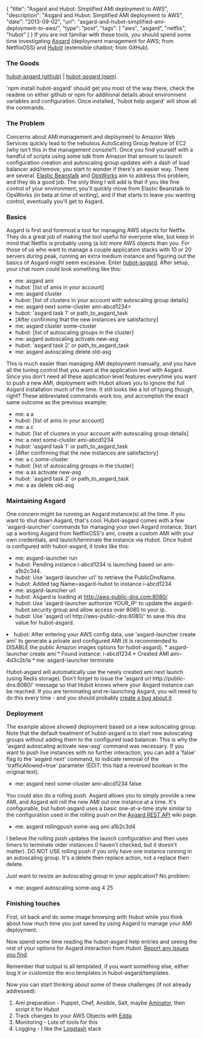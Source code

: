 {
  "title": "Asgard and Hubot: Simplified AMI deployment to AWS",
  "description": "Asgard and Hubot: Simplified AMI deployment to AWS",
  "date": "2013-09-02",
  "url": "asgard-and-hubot-simplified-ami-deployment-to-aws/",
  "type": "post",
  "tags": [
    "aws",
    "asgard",
    "netflix",
    "hubot"
  ]
}
If you are not familiar with these tools, you should spend some time investigating [Asgard](https://github.com/Netflix/asgard) (deployment management for AWS; from NetflixOSS) and [Hubot](http://hubot.github.com/) (extensible chatbot; from GitHub). 

### The Goods

[hubot-asgard (github)](https://github.com/imperialwicket/hubot-asgard) | [hubot-asgard (npm)](https://npmjs.org/package/hubot-asgard)

'npm install hubot-asgard' should get you most of the way there, check the readme on either github or npm for additional details about environment variables and configuration. Once installed, 'hubot help asgard' will show all the commands.

### The Problem

Concerns about AMI management and deployment to Amazon Web Services quickly lead to the nebulous AutoScaling Group feature of EC2 (why isn't this in the management console?). Once you find yourself with a handful of scripts using some sdk from Amazon that amount to launch configuration creation and autoscaling group updates with a dash of load balancer add/remove, you start to wonder if there's an easier way. There are several. [Elastic Beanstalk](https://aws.amazon.com/elasticbeanstalk/) and [OpsWorks](http://aws.amazon.com/opsworks/) aim to address this problem, and they do a good job. The only thing I will add is that if you like fine control of your environment, you'll quickly move from Elastic Beanstalk to OpsWorks (in beta at time of writing), and if that starts to leave you wanting control, eventually you'll get to Asgard.

### Basics

Asgard is first and foremost a tool for managing AWS objects for Netflix. They do a great job of making the tool useful for everyone else, but keep in mind that Netflix is probably using (a lot) more AWS objects than you. For those of us who want to manage a couple application stacks with 10 or 20 servers during peak, running an extra medium instance and figuring out the basics of Asgard might seem excessive. Enter [hubot-asgard](https://github.com/imperialwicket/hubot-asgard). After setup, your chat room could look something like this:

*   me: asgard ami
*   hubot: [list of amis in your account]
*   me: asgard cluster
*   hubot: [list of clusters in your account with autoscaling group details]
*   me: asgard next some-cluster ami-abcd1234>
*   hubot: 'asgard task 1' or path_to_asgard_task
*   [After confirming that the new instances are satisfactory]
*   me: asgard cluster some-cluster
*   hubot: [list of autoscaling groups in the cluster]
*   me: asgard autoscaling activate new-asg
*   hubot: 'asgard task 2' or path_to_asgard_task
*   me: asgard autoscaling delete old-asg

This is much easier than managing AMI deployment manually, and you have all the tuning control that you want at the application level with Asgard. Since you don't need all these application level features everytime you want to push a new AMI, deployment with Hubot allows you to ignore the full Asgard installation much of the time. It still looks like a lot of typing though, right? These abbreviated commands work too, and accomplish the exact same outcome as the previous example:

*   me: a a
*   hubot: [list of amis in your account]
*   me: a c
*   hubot: [list of clusters in your account with autoscaling group details]
*   me: a next some-cluster ami-abcd1234
*   hubot: 'asgard task 1' or path_to_asgard_task
*   [After confirming that the new instances are satisfactory]
*   me: a c some-cluster
*   hubot: [list of autoscaling groups in the cluster]
*   me: a as activate new-asg
*   hubot: 'asgard task 2' or path_to_asgard_task
*   me: a as delete old-asg

### Maintaining Asgard

One concern might be running an Asgard instance(s) all the time. If you want to shut down Asgard, that's cool. Hubot-asgard comes with a few 'asgard-launcher' commands for managing your own Asgard instance. Start up a working Asgard from NetflixOSS's ami, create a custom AMI with your own credentials, and launch/terminate the instance via Hubot. Once hubot is configured with hubot-asgard, it looks like this:

*   me: asgard-launcher run
*   hubot: Pending instance i-abcd1234 is launching based on ami-a1b2c3d4.
*   hubot: Use 'asgard-launcher url' to retrieve the PublicDnsName.
*   hubot: Added tag Name=asgard-hubot to instance i-abcd1234
*   me: asgard-launcher url
*   hubot: Asgard is loading at http://aws-public-dns.com:8080/
*   hubot: Use 'asgard-launcher authorize YOUR_IP' to update the asgard-hubot security group and allow access over 8080 to your ip.
*   hubot: Use 'asgard url http://aws-public-dns:8080/' to save this dns value for hubot-asgard.
<li>hubot: After entering your AWS config data, use 'asgard-launcher create ami' to generate a private and configured AMI (it is recommended to DISABLE the public Amazon images options for hubot-asgard).
*   asgard-launcher create ami
*   Found instance: i-abcd1234
*   Created AMI ami-4d3c2b1a
*   me: asgard-launcher terminate

Hubot-asgard will automatically use the newly created ami next launch (using Redis storage). Don't forget to issue the 'asgard url http://public-dns:8080/' message so that Hubot knows where your Asgard instance can be reached. If you are terminating and re-launching Asgard, you will need to do this every time - and you should probably [create a bug about it](https://github.com/imperialwicket/hubot-asgard/issues).

### Deployment

The example above showed deployment based on a new autoscaling group. Note that the default treatment of hubot-asgard is to start new autoscaling groups without adding them to the configured load balancer. This is why the 'asgard autoscaling activate new-asg' command was necessary. If you want to push live instances with no further interaction, you can add a 'false' flag to the 'asgard next' command, to indicate removal of the 'trafficAllowed=true' parameter (EDIT: this had a reversed boolean in the original text).

*   me: asgard next some-cluster ami-abcd1234 false

You could also do a rolling push. Asgard allows you to simply provide a new AMI, and Asgard will roll the new AMI out one instance at a time. It's configurable, but hubot-asgard uses a basic one-at-a-time style similar to the configuration used in the rolling push on the [Asgard REST API](https://github.com/Netflix/asgard/wiki/REST-API) wiki page.

*   me: asgard rollingpush some-asg ami a1b2c3d4

I believe the rolling push updates the launch configuration and then uses timers to terminate older instances (I haven't checked, but it doesn't matter). DO NOT USE rolling push if you only have one instance running in an autoscaling group. It's a delete then replace action, not a replace then delete.

Just want to resize an autoscaling group in your application? No problem:

*   me: asgard autoscaling some-asg 4 25

### Finishing touches

First, sit back and do some image browsing with Hubot while you think about how much time you just saved by using Asgard to manage your AMI deployment.

Now spend some time reading the hubot-asgard help entries and seeing the rest of your options for Asgard interaction from Hubot. [Report any issues you find](https://github.com/imperialwicket/hubot-asgard/issues). 

Remember that output is all templated, if you want something else, either bug it or customize the eco templates in hubot-asgard/templates. 

Now you can start thinking about some of these challenges (if not already addressed):

1.  Ami preparation - Puppet, Chef, Ansible, Salt, maybe [Aminator](https://github.com/Netflix/aminator), then script it for Hubot
2.  Track changes to your AWS Objects with [Edda](https://github.com/Netflix/edda)
3.  Monitoring - Lots of tools for this
4.  Logging - I like the [Logstash](http://logstash.net/) stack

